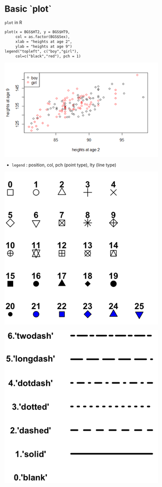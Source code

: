# Basic \`plot\`

`plot` in R

```text
plot(x = BGS$HT2, y = BGS$HT9, 
     col = as.factor(BGS$Sex),
     xlab = "heights at age 2",
     ylab = "heights at age 9")
legend("topleft", c("boy","girl"), 
     col=c("black","red"), pch = 1)
```

![](../../.gitbook/assets/image%20%28104%29.png)

* `legend` : position, col, pch \(point type\), lty \(line type\)

![](../../.gitbook/assets/image%20%28109%29.png)

![](../../.gitbook/assets/image%20%2817%29.png)




